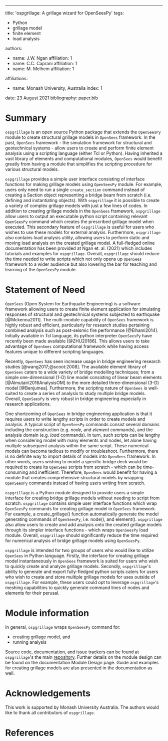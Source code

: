 ---
title: 'ospgrillage: A grillage wizard for OpenSeesPy'
tags:
  - Python
  - grillage model
  - finite element
  - load analysis

authors:
  - name: J.W. Ngan
    affiliation: 1
  - name: C.C. Caprani 
    affiliation: 1
  - name: M. Melhem
    affiliation: 1

affiliations:
 - name: Monash University, Australia
   index: 1

date: 23 August 2021
bibliography: paper.bib


# Summary

`ospgrillage` is an open source Python package that extends the `OpenSeesPy` module to create structural grillage models in `OpenSees` framework. 
In the past, `OpenSees` framework - the simulation framework for structural and geotechnical systems - allow users to
create and perform finite element analysis using a scripting language (either Tcl or Python). Having inherited a vast library of elements and computational modules, `OpenSees`
would benefit greatly from having a module that simplifies the scripting procedure for various structural models. 

`ospgrillage` provides a simple user interface consisting of interface functions for making grillage models using `OpenSeesPy` module.
 For example, users only need to run a single `create_section` command instead of creating a Section object representing a bridge beam from scratch 
(i.e. defining and instantiating objects). With `ospgrillage` it is possible to create a variety of complex grillage models with 
just a few lines of codes. In addition to creating grillage models in the `OpenSees` framework, `ospgrillage` allow users to output an executable 
python script containing relevant `OpenSeesPy` command which creates the prescribed grillage model when executed. This secondary 
feature of `ospgrillage` is useful for users who wishes to use these models for external analysis. Furthermore,
`ospgrillage` also contains load analysis utility, allowing users to perform static and moving load analysis on the created grillage model.
 A full-fledged online documentation has been provided at Ngan et. al. (2021) which includes tutorials and examples for `ospgrillage`.
 Overall, `ospgrillage` should reduce the time needed to write scripts which not only opens up `OpenSees` framework to a wider 
audience but also lowering the bar for teaching and learning of the `OpenSeesPy` module. 


# Statement of Need

`OpenSees` (Open System for Earthquake Engineering) is a software framework allowing users to create finite element application for simulating
responses of structural and geotechnical systems subjected to earthquake [@Mckenna2011]. The multi-module capability of
`OpenSees` framework is highly robust and efficient, particularly for research studies pertaining combined analysis 
such as post-seismic fire performance [@Elhami2014]. Initially available in Tcl language, its python interpreter `OpenSeesPy` have recently been made
available [@ZHU20186]. This allows users to take advantage of `OpenSees` computational framework while having access features unique to different
scripting languages. 

Recently, `OpenSees` has seen increase usage in bridge engineering research studies [@wang2017;@scoot:2008]. The available element library of `OpenSees` 
caters to a wide variety of bridge modelling techniques; from a simple one-dimensional (1-D) line model consisting of linear beam 
elements [@Almutairi2016AnalysisOM] to the more detailed three-dimensional (3-D) model [@Benjumea].
Furthermore, the scripting nature of `OpenSees` is well-suited to create a series of analysis to study multiple bridge models. 
Overall, `OpenSeesPy` is very robust in bridge engineering especially in research applications.

One shortcoming of `OpenSees` in bridge engineering application is that it requires users to write lengthy scripts in order to create models and analysis.
A typical script of `OpenSeesPy` commands consist several domains including the construction (e.g. *node*, and *element* commands), 
and the analysis domain (e.g. *load* commands). In turn, such scripts can be lengthy when considering model with many elements and nodes, let alone 
having multiple subsequent analysis within the same script. These numerical models can become tedious to modify or troubleshoot. Furthermore, there is no definite way to import details of 
models into `OpenSees` framework. In other words, users wishing to model a specific bridge deck would be required to create its
`OpenSees` scripts from scratch - which can be time-consuming and inefficient. 
Therefore, `OpenSees` would benefit for having a module that creates comprehensive structural models by wrapping `OpenSeesPy` commands
instead of having users writing from scratch.

`ospgrillage` is a Python module designed to provide users a simple interface for creating bridge grillage models without needing
to script from scratch. `ospgrillage` contains simple user interface functions which wrap `OpenSeesPy` commands for creating
grillage model in `OpenSees` framework. For example, a create_grillage() function automatically generate the model generating 
commands of `OpenSeesPy`, i.e. node(), and element(). 
`ospgrillage` also allow users to create and add analysis onto the created grillage models through its simpler interface functions - which
wraps `OpenSeesPy` load module. Overall, `ospgrillage` should significantly 
reduce the time required for numerical analysis of bridge grillage models using `OpenSeesPy`.

`ospgrillage` is intended for two groups of users who would like to utilize `OpenSees` in Python language. Firstly, the interface for creating
grillage model instantaneously in `OpenSees` framework is suited for users who wish to quickly create and analyze grillage models.
Secondly, `ospgrillage`'s ability to generate and export fully-fledged python scripts caters for users who wish to create and store 
multiple grillage models for uses outside of `ospgrillage`. For example, these users could opt to leverage `ospgrillage`'s
meshing capabilities to quickly generate command lines of nodes and elements for their perusal.


# Module information

In general, `ospgrillage` wraps `OpenSeesPy` command for:

- creating grillage model, and
- running analysis

Source code, documentation, and issue trackers can be found at `ospgrillage`'s the main [repository](https://monashsmartstructures.github.io/ospgrillage/index.html). 
Further details on the module design can be found on the documentation Module Design page. Guide and examples for creating grillage models are also presented in the 
documentation as well. 

# Acknowledgements

This work is supported by Monash University Australia. 
The authors would like to thank all contributors of `ospgrillage`.


# References







